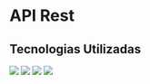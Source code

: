 <h1>API Rest</h1>
<h2>Tecnologias Utilizadas</h2>
     <a alt="nodeJs">
        <img src="https://img.shields.io/badge/NodeJs-green.svg" />
    </a>
     <a alt="adonisJs">
        <img src="https://img.shields.io/badge/adonisJs-purple.svg" />
    </a>
     <a alt="JavaScript">
        <img src="https://img.shields.io/badge/JavaScript-yellow.svg" />
    </a>
     <a alt="TypeScript">
        <img src="https://img.shields.io/badge/TypeScript-blue.svg" />
    </a>
